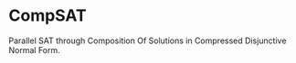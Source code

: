 CompSAT
=======

Parallel SAT through Composition Of Solutions in Compressed Disjunctive Normal Form.
